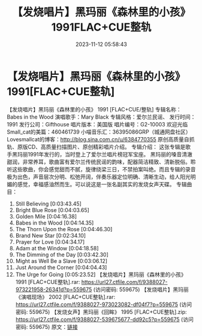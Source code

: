 ﻿---
title: 【发烧唱片】黑玛丽《森林里的小孩》1991FLAC+CUE整轨
date: 2023-11-12 05:58:43
categories: 外语音乐
tags: 外语音乐
---
# 【发烧唱片】黑玛丽《森林里的小孩》1991[FLAC+CUE整轨]

【发烧唱片】黑玛丽《森林里的小孩》 1991 [FLAC+CUE/整轨]
专辑名称：Babes in the Wood
演唱歌手：Mary Black
专辑风格：爱尔兰民谣、
发行时间：1991
发行公司：Gifthouse
唱片版本：美国版
唱片编号：G2-10003
欢迎光临Small_cat的美篇：460461739
小喵音乐汇：36395086GRP（城通网盘社区）
Lovesmallcat的博客：http://blog.sina.com.cn/u/6384770355
原创高质量自抓轨、原版CD、高质量扫描图片、原创精彩唱片介绍。
专辑介绍：
这张专辑是歌手黑玛丽1991年发行的，当时登上了爱尔兰唱片榜冠军宝座。
黑玛丽的嗓音清澈甜润，非常养耳，歌曲富有爱尔兰传统民谣的韵味，配器简洁精致、清新脱俗。聆听这些歌曲，你会感觉甜而不腻，旋律绕梁三日，不禁拍案叫绝。而且专辑的录音极为出色，声音层次分明、松弛开阔，伴奏乐器定位明确、清晰生动，给人阳光明媚的感觉，幸福感油然而生。可以说这是一张名副其实的发烧女声天碟。
专辑曲目：
01. Still Believing [0:03:43.45]
02. Bright Blue Rose [0:04:03.65]
03. Golden Mile [0:04:16.38]
04. Babes in the Wood [0:04:14.35]
05. The Thorn Upon the Rose [0:04:46.30]
06. Brand New Star [0:02:34.10]
07. Prayer for Love [0:04:34.17]
08. Adam at the Window [0:04:18.58]
09. The Dimming of the Day [0:03:42.30]
10. Might as Well Be a Slave [0:03:06.12]
11. Just Around the Corner [0:04:04.43]
12. The Urge for Going [0:05:23.52]
【发烧唱片】黑玛丽《森林里的小孩》 1991 [FLAC+CUE整轨].rar: https://url27.ctfile.com/f/9388027-973221958-26341d?p=559675
(访问密码: 559675)
【发烧唱片】黑玛丽《演唱现场》 2002 [FLAC+CUE整轨].rar: https://url27.ctfile.com/f/9388027-973023082-df04f7?p=559675
(访问密码: 559675)
【发烧女声】黑玛丽《回眸》 1995 [FLAC+CUE整轨].zip: https://url27.ctfile.com/f/9388027-539675677-dd92c5?p=559675
(访问密码: 559675)
原文：[链接](https://blog.sina.com.cn/s/blog_1647c7e76010313rp.html)